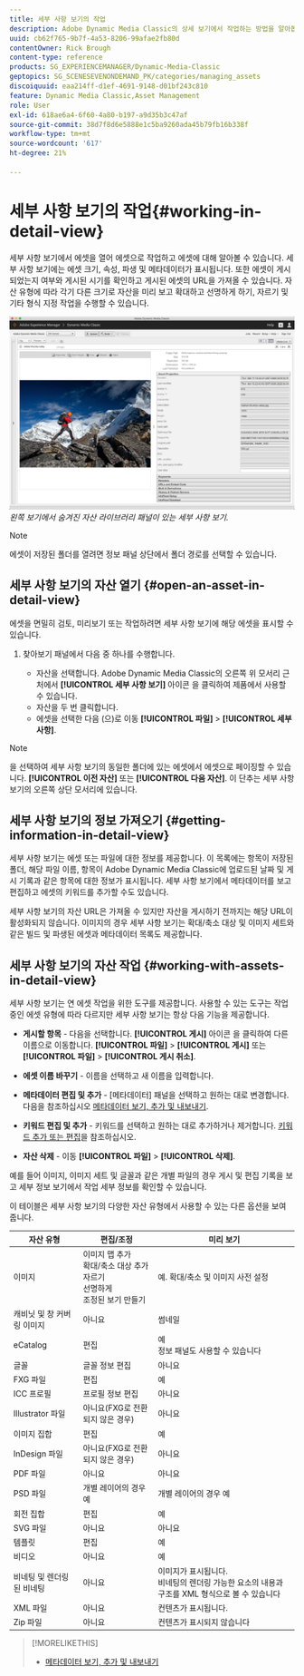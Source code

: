 ```yaml
---
title: 세부 사항 보기의 작업
description: Adobe Dynamic Media Classic의 상세 보기에서 작업하는 방법을 알아봅니다.
uuid: cb62f765-9b7f-4a53-8206-99afae2fb80d
contentOwner: Rick Brough
content-type: reference
products: SG_EXPERIENCEMANAGER/Dynamic-Media-Classic
geptopics: SG_SCENESEVENONDEMAND_PK/categories/managing_assets
discoiquuid: eaa214ff-d1ef-4691-9148-d01bf243c810
feature: Dynamic Media Classic,Asset Management
role: User
exl-id: 618ae6a4-6f60-4a80-b197-a9d35b3c47af
source-git-commit: 38d7f8d6e5888e1c5ba9260ada45b79fb16b338f
workflow-type: tm+mt
source-wordcount: '617'
ht-degree: 21%

---
```


# 세부 사항 보기의 작업{#working-in-detail-view}

세부 사항 보기에서 에셋을 열어 에셋으로 작업하고 에셋에 대해 알아볼 수 있습니다. 세부 사항 보기에는 에셋 크기, 속성, 파생 및 메타데이터가 표시됩니다. 또한 에셋이 게시되었는지 여부와 게시된 시기를 확인하고 게시된 에셋의 URL을 가져올 수 있습니다. 자산 유형에 따라 각기 다른 크기로 자산을 미리 보고 확대하고 선명하게 하기, 자르기 및 기타 형식 지정 작업을 수행할 수 있습니다.

<!-- 

Comment Type: remark
Last Modified By: Rick Brough (rbrough@adobe.com)
Last Modified Date: 2018-06-14T13:52:46.623-0400

<p>as_detail_view_popup.png found in Downloads on local in folder "scene7-images"</p>

 -->

![세부 사항 보기](/help/using/assets/image_0.img.png)
*왼쪽 보기에서 숨겨진 자산 라이브러리 패널이 있는 세부 사항 보기.*

>[!NOTE]
>
>에셋이 저장된 폴더를 열려면 정보 패널 상단에서 폴더 경로를 선택할 수 있습니다.

## 세부 사항 보기의 자산 열기 {#open-an-asset-in-detail-view}

에셋을 면밀히 검토, 미리보기 또는 작업하려면 세부 사항 보기에 해당 에셋을 표시할 수 있습니다.

1. 찾아보기 패널에서 다음 중 하나를 수행합니다.

   * 자산을 선택합니다. Adobe Dynamic Media Classic의 오른쪽 위 모서리 근처에서 **[!UICONTROL 세부 사항 보기]** 아이콘 을 클릭하여 제품에서 사용할 수 있습니다.
   * 자산을 두 번 클릭합니다.
   * 에셋을 선택한 다음 (으)로 이동 **[!UICONTROL 파일]** > **[!UICONTROL 세부 사항]**.

>[!NOTE]
>
>을 선택하여 세부 사항 보기의 동일한 폴더에 있는 에셋에서 에셋으로 페이징할 수 있습니다. **[!UICONTROL 이전 자산]** 또는 **[!UICONTROL 다음 자산]**. 이 단추는 세부 사항 보기의 오른쪽 상단 모서리에 있습니다.

## 세부 사항 보기의 정보 가져오기 {#getting-information-in-detail-view}

세부 사항 보기는 에셋 또는 파일에 대한 정보를 제공합니다. 이 목록에는 항목이 저장된 폴더, 해당 파일 이름, 항목이 Adobe Dynamic Media Classic에 업로드된 날짜 및 게시 기록과 같은 항목에 대한 정보가 표시됩니다. 세부 사항 보기에서 메타데이터를 보고 편집하고 에셋의 키워드를 추가할 수도 있습니다.

세부 사항 보기의 자산 URL은 가져올 수 있지만 자산을 게시하기 전까지는 해당 URL이 활성화되지 않습니다. 이미지의 경우 세부 사항 보기는 확대/축소 대상 및 이미지 세트와 같은 빌드 및 파생된 에셋과 메타데이터 목록도 제공합니다.

## 세부 사항 보기의 자산 작업 {#working-with-assets-in-detail-view}

세부 사항 보기는 연 에셋 작업을 위한 도구를 제공합니다. 사용할 수 있는 도구는 작업 중인 에셋 유형에 따라 다르지만 세부 사항 보기는 항상 다음 기능을 제공합니다.

* **게시할 항목** - 다음을 선택합니다. **[!UICONTROL 게시]** 아이콘 을 클릭하여 다른 이름으로 이동합니다. **[!UICONTROL 파일]** > **[!UICONTROL 게시]** 또는 **[!UICONTROL 파일]** > **[!UICONTROL 게시 취소]**.

* **에셋 이름 바꾸기** - 이름을 선택하고 새 이름을 입력합니다.

* **메타데이터 편집 및 추가** - [메타데이터] 패널을 선택하고 원하는 대로 변경합니다. 다음을 참조하십시오 [메타데이터 보기, 추가 및 내보내기](/help/using/viewing-adding-exporting-metadata.md).

* **키워드 편집 및 추가** - 키워드를 선택하고 원하는 대로 추가하거나 제거합니다. [키워드 추가 또는 편집](/help/using/viewing-adding-exporting-metadata.md)을 참조하십시오.

* **자산 삭제** - 이동 **[!UICONTROL 파일]** > **[!UICONTROL 삭제]**.

예를 들어 이미지, 이미지 세트 및 글꼴과 같은 개별 파일의 경우 게시 및 편집 기록을 보고 세부 정보 보기에서 작업 세부 정보를 확인할 수 있습니다.

이 테이블은 세부 사항 보기의 다양한 자산 유형에서 사용할 수 있는 다른 옵션을 보여 줍니다.

| 자산 유형 | 편집/조정 | 미리 보기 |
| --- | --- | --- |
| 이미지 | 이미지 맵 추가<br>확대/축소 대상 추가<br>자르기<br>선명하게<br>조정된 보기 만들기 | 예. 확대/축소 및 이미지 사전 설정 |
| 캐비닛 및 창 커버링 이미지 | 아니요 | 썸네일 |
| eCatalog | 편집 | 예<br>정보 패널도 사용할 수 있습니다 |
| 글꼴 | 글꼴 정보 편집 | 아니요 |
| FXG 파일 | 편집 | 예 |
| ICC 프로필 | 프로필 정보 편집 | 아니요 |
| Illustrator 파일 | 아니요(FXG로 전환되지 않은 경우) | 아니요 |
| 이미지 집합 | 편집 | 예 |
| InDesign 파일 | 아니요(FXG로 전환되지 않은 경우) | 아니요 |
| PDF 파일 | 아니요 | 아니요 |
| PSD 파일 | 개별 레이어의 경우 예 | 개별 레이어의 경우 예 |
| 회전 집합 | 편집 | 예 |
| SVG 파일 | 아니요 | 아니요 |
| 템플릿 | 편집 | 예 |
| 비디오 | 아니요 | 예 |
| 비네팅 및 렌더링된 비네팅 | 아니요 | 이미지가 표시됩니다.<br>비네팅의 렌더링 가능한 요소의 내용과 구조를 XML 형식으로 볼 수 있습니다 |
| XML 파일 | 아니요 | 컨텐츠가 표시됩니다. |
| Zip 파일 | 아니요 | 컨텐츠가 표시되지 않습니다 |

>[!MORELIKETHIS]
>
>* [메타데이터 보기, 추가 및 내보내기](viewing-adding-exporting-metadata.md#viewing_adding_and_exporting_metadata)

